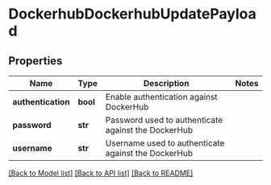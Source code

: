 # DockerhubDockerhubUpdatePayload

## Properties
Name | Type | Description | Notes
------------ | ------------- | ------------- | -------------
**authentication** | **bool** | Enable authentication against DockerHub | 
**password** | **str** | Password used to authenticate against the DockerHub | 
**username** | **str** | Username used to authenticate against the DockerHub | 

[[Back to Model list]](../README.md#documentation-for-models) [[Back to API list]](../README.md#documentation-for-api-endpoints) [[Back to README]](../README.md)


